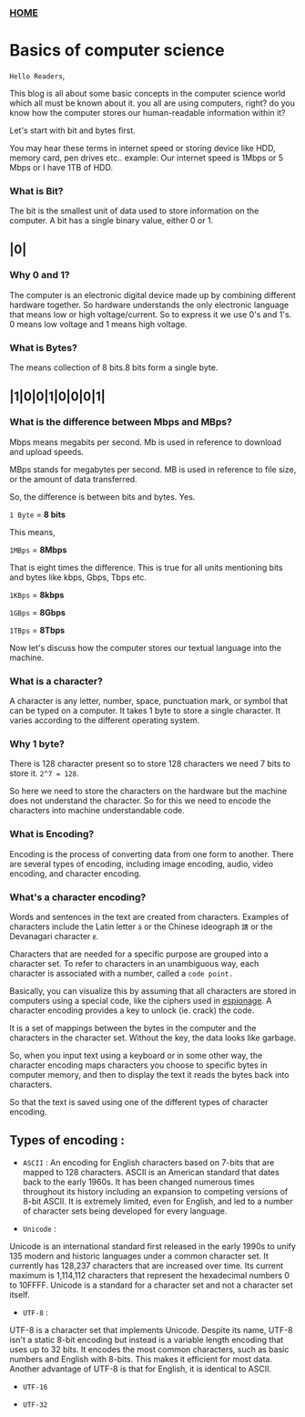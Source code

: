 ### [HOME](https://krishna-waidande-dev.github.io/krishna-waidande.github.io/)

# Basics of computer science 

`Hello Readers`,

This blog is all about some basic concepts in the computer science world which all must be known about it.
you all are using computers, right? do you know how the computer stores our human-readable information within it?

Let's start with bit and bytes first.

You may hear these terms in internet speed or storing device like HDD, memory card, pen drives etc..
example: Our internet speed is 1Mbps or 5 Mbps or I have 1TB of HDD.

### What is Bit? 
The bit is the smallest unit of data used to store information on the computer. A bit has a single binary value, either 0 or 1.

|0|
---


### Why 0 and 1?


The computer is an electronic digital device made up by combining different hardware together. So hardware understands the only electronic language that means low or high voltage/current. So to express it we use 0's and 1's.
0 means low voltage and 1 means high voltage.


### What is Bytes? 

The means collection of 8 bits.8 bits form a single byte.

|1|0|0|1|0|0|0|1|
-----------------


### What is the difference between Mbps and MBps?

Mbps means megabits per second. Mb is used in reference to download and upload speeds.

MBps stands for megabytes per second. MB is used in reference to file size, or the amount of data transferred.

So, the difference is between bits and bytes. Yes. 

`1 Byte` = **8 bits** 

This means, 

`1MBps` = **8Mbps** 

That is eight times the difference. This is true for all units mentioning bits and bytes like kbps, Gbps, Tbps etc.

`1KBps` = **8kbps**

`1GBps` = **8Gbps**

`1TBps` = **8Tbps** 


Now let's discuss how the computer stores our textual language into the machine.

### What is a character?

A character is any letter, number, space, punctuation mark, or symbol that can be typed on a computer.
It takes 1 byte to store a single character. It varies according to the different operating system.


### Why 1 byte?
There is 128 character present so to store 128 characters we need 7 bits to store it. `2^7 = 128`.

So here we need to store the characters on the hardware but the machine does not understand the character. So for this
we need to encode the characters into machine understandable code.


### What is Encoding?

Encoding is the process of converting data from one form to another. 
There are several types of encoding, including image encoding, audio, video encoding, and character encoding.


### What's a character encoding?

Words and sentences in the text are created from characters. 
Examples of characters include the Latin letter `á` or the Chinese ideograph `請` or the Devanagari character `ह`.


Characters that are needed for a specific purpose are grouped into a character set.
To refer to characters in an unambiguous way, each character is associated with a number, called a `code point.`


Basically, you can visualize this by assuming that all characters are stored in computers using a special code, 
like the ciphers used in [espionage](https://en.wikipedia.org/wiki/Espionage). A character encoding provides a key to unlock (ie. crack) the code.


It is a set of mappings between the bytes in the computer and the characters in the character set. 
Without the key, the data looks like garbage.


So, when you input text using a keyboard or in some other way, 
the character encoding maps characters you choose to specific bytes in computer memory, 
and then to display the text it reads the bytes back into characters.


So that the text is saved using one of the different types of character encoding.

## Types of encoding : 

+ `ASCII` :
An encoding for English characters based on 7-bits that are mapped to 128 characters. 
ASCII is an American standard that dates back to the early 1960s. 
It has been changed numerous times throughout its history including an expansion to competing versions of 8-bit ASCII. 
It is extremely limited, even for English, and led to a number of character sets being developed for every language.


+ `Unicode` :

Unicode is an international standard first released in the early 1990s to unify 135 modern and historic languages under
a common character set. It currently has 128,237 characters that are increased over time. 
Its current maximum is 1,114,112 characters that represent the hexadecimal numbers 0 to 10FFFF. 
Unicode is a standard for a character set and not a character set itself.

+ `UTF-8` :

UTF-8 is a character set that implements Unicode. Despite its name, UTF-8 isn't a static 8-bit encoding but instead is a variable length encoding that uses up to 32 bits. It encodes the most common characters, such as basic numbers and English with 8-bits. This makes it efficient for most data. Another advantage of UTF-8 is that for English, it is identical to ASCII.

+ `UTF-16` 

+ `UTF-32` 
